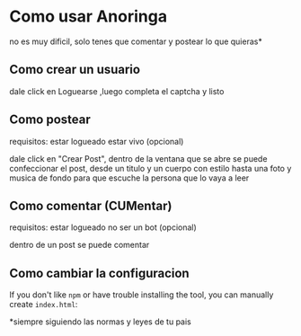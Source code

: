 # Como usar Anoringa


no es muy dificil, solo tenes que comentar y postear lo que quieras*



## Como crear un usuario

dale click en Loguearse ,luego completa el captcha y listo

## Como postear

requisitos:
  estar logueado
  estar vivo (opcional)
  
dale click en "Crear Post", dentro de la ventana que se abre se puede confeccionar el post, desde un titulo y un cuerpo con estilo hasta una foto y musica de fondo para que escuche la persona que lo vaya a leer


## Como comentar (CUMentar)

requisitos:
  estar logueado
  no ser un bot (opcional)
  
dentro de un post se puede comentar




## Como cambiar la configuracion

If you don't like `npm` or have trouble installing the tool, you can manually create `index.html`:



*siempre siguiendo las normas y leyes de tu pais
